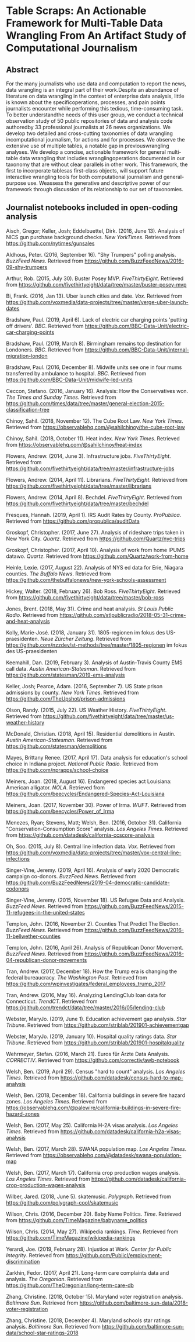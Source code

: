 # Table Scraps: An Actionable Framework for Multi-Table Data Wrangling From An Artifact Study of Computational Journalism

## Abstract

For the many journalists who use data and computation to report the news, data wrangling is an integral part of their work.Despite an abundance of literature on data wrangling in the context of enterprise data analysis, little is known about the specificoperations, processes, and pain points journalists encounter while performing this tedious, time-consuming task. To better understandthe needs of this user group, we conduct a technical observation study of 50 public repositories of data and analysis code authoredby 33 professional journalists at 26 news organizations. We develop two detailed and cross-cutting taxonomies of data wrangling incomputational journalism, for actions and for processes. We observe the extensive use of multiple tables, a notable gap in previouswrangling analyses.  We develop a concise, actionable framework for general multi-table data wrangling that includes wranglingoperations documented in our taxonomy that are without clear parallels in other work. This framework, the first to incorporate tablesas first-class objects, will support future interactive wrangling tools for both computational journalism and general-purpose use. Weassess the generative and descriptive power of our framework through discussion of its relationship to our set of taxonomies.

## Journalist notebooks included in open-coding analysis

Aisch, Gregor; Keller, Josh; Eddelbuettel, Dirk. (2016, June 13). Analysis of NICS gun purchase background checks. *New YorkTimes*. Retrieved from https://github.com/nytimes/gunsales

Aldhous, Peter. (2016, September 16). "Shy Trumpers" polling analysis. *BuzzFeed News*. Retrieved from https://github.com/BuzzFeedNews/2016-09-shy-trumpers

Arthur, Rob. (2015, July 30). Buster Posey MVP. *FiveThirtyEight*. Retrieved from https://github.com/fivethirtyeight/data/tree/master/buster-posey-mvp

Bi, Frank. (2016, Jan 13). Uber launch cities and date. *Vox*. Retrieved from https://github.com/voxmedia/data-projects/tree/master/verge-uber-launch-dates

Bradshaw, Paul. (2019, April 6). Lack of electric car charging points 'putting off drivers'. *BBC*. Retrieved from https://github.com/BBC-Data-Unit/electric-car-charging-points

Bradshaw, Paul. (2019, March 8). Birmingham remains top destination for Londoners. *BBC*. Retrieved from https://github.com/BBC-Data-Unit/internal-migration-london

Bradshaw, Paul. (2016, December 8). Midwife units see one in four mums transferred by ambulance to hospital. *BBC*. Retrieved from https://github.com/BBC-Data-Unit/midwife-led-units

Ceccon, Stefano. (2016, January 16). Analysis: How the Conservatives won. *The Times and Sunday Times*. Retrieved from https://github.com/times/data/tree/master/general-election-2015-classification-tree

Chinoy, Sahil. (2018, November 12). The Cube Root Law. *New York Times*. Retrieved from https://observablehq.com/@sahilchinoy/the-cube-root-law

Chinoy, Sahil. (2018, October 11). Heat index. *New York Times*. Retrieved from https://observablehq.com/@sahilchinoy/heat-index

Flowers, Andrew. (2014, June 3). Infrastructure jobs. *FiveThirtyEight*. Retrieved from https://github.com/fivethirtyeight/data/tree/master/infrastructure-jobs

Flowers, Andrew. (2014, April 11). Librarians. *FiveThirtyEight*. Retrieved from https://github.com/fivethirtyeight/data/tree/master/librarians

Flowers, Andrew. (2014, April 8). Bechdel. *FiveThirtyEight*. Retrieved from https://github.com/fivethirtyeight/data/tree/master/bechdel

Fresques, Hannah. (2019, April 1). IRS Audit Rates by County. *ProPublica*. Retrieved from https://github.com/propublica/auditData

Groskopf, Christopher. (2017, June 27). Analysis of rideshare trips taken in New York City. *Quartz*. Retrieved from https://github.com/Quartz/nyc-trips

Groskopf, Christopher. (2017, April 10). Analysis of work from home IPUMS datawo. *Quartz*. Retrieved from https://github.com/Quartz/work-from-home

Heinle, Lexie. (2017, August 22). Analysis of NYS ed data for Erie, Niagara counties. *The Buffalo News*. Retrieved from https://github.com/thebuffalonews/new-york-schools-assessment

Hickey, Walter. (2018, February 26). Bob Ross. *FiveThirtyEight*. Retrieved from https://github.com/fivethirtyeight/data/tree/master/bob-ross

Jones, Brent. (2018, May 31). Crime and heat analysis. *St Louis Public Radio*. Retrieved from https://github.com/stlpublicradio/2018-05-31-crime-and-heat-analysis

Kolly, Marie-José. (2018, January 31). 1805-regionen im fokus des US-praesidenten. *Neue Zürcher Zeitung*. Retrieved from https://github.com/nzzdev/st-methods/tree/master/1805-regionen im fokus des US-praesidenten

Keemahill, Dan. (2019, February 3). Analysis of Austin-Travis County EMS call data. *Austin American-Statesman*. Retrieved from https://github.com/statesman/2019-ems-analysis

Keller, Josh; Pearce, Adam. (2016, September 7). US State prison admissions by county. *New York Times*. Retrieved from https://github.com/TheUpshot/prison-admissions

Olson, Randy. (2015, July 22). US Weather History. *FiveThirtyEight*. Retrieved from https://github.com/fivethirtyeight/data/tree/master/us-weather-history

McDonald, Christian. (2018, April 15). Residential demolitions in Austin. *Austin American-Statesman*. Retrieved from https://github.com/statesman/demolitions

Mayes, Brittany Renee. (2017, April 17). Data analysis for education's school choice in Indiana project. *National Public Radio*. Retrieved from https://github.com/nprapps/school-choice

Meiners, Joan. (2018, August 16). Endangered species act Louisiana: American alligator. *NOLA*. Retrieved from https://github.com/beecycles/Endangered-Species-Act-Louisiana

Meiners, Joan. (2017, November 30). Power of Irma. *WUFT*. Retrieved from https://github.com/beecycles/Power_of_Irma

Menezes, Ryan; Stevens, Matt; Welsh, Ben. (2016, October 31). California "Conservation-Consumption Score" analysis. *Los Angeles Times*. Retrieved from https://github.com/datadesk/california-ccscore-analysis

Oh, Soo. (2015, July 8). Central line infection data. *Vox*. Retrieved from https://github.com/voxmedia/data-projects/tree/master/vox-central-line-infections

Singer-Vine, Jeremy. (2019, April 16). Analysis of early 2020 Democratic campaign co-donors. *BuzzFeed News*. Retrieved from https://github.com/BuzzFeedNews/2019-04-democratic-candidate-codonors

Singer-Vine, Jeremy. (2015, November 18). US Refugee Data and Analysis. *BuzzFeed News*. Retrieved from https://github.com/BuzzFeedNews/2015-11-refugees-in-the-united-states

Templon, John. (2016, November 2). Counties That Predict The Election. *BuzzFeed News*. Retrieved from https://github.com/BuzzFeedNews/2016-11-bellwether-counties

Templon, John. (2016, April 26). Analysis of Republican Donor Movement. *BuzzFeed News*. Retrieved from https://github.com/BuzzFeedNews/2016-04-republican-donor-movements

Tran, Andrew. (2017, December 18). How the Trump era is changing the federal bureaucracy. *The Washington Post*. Retrieved from https://github.com/wpinvestigates/federal_employees_trump_2017

Tran, Andrew. (2016, May 16). Analyzing LendingClub loan data for Connecticut. *TrendCT*. Retrieved from https://github.com/trendct/data/tree/master/2016/05/lending-club

Webster, MaryJo. (2019, June 1). Education achievement gap analysis. *Star Tribune*. Retrieved from https://github.com/striblab/201901-achievementgap

Webster, MaryJo. (2019, January 10). Hospital quality ratings data. *Star Tribune*. Retrieved from https://github.com/striblab/201901-hospitalquality

Wehrmeyer, Stefan. (2016, March 21). Euros für Ärzte Data Analysis. *CORRECTIV*. Retrieved from https://github.com/correctiv/awb-notebook

Welsh, Ben. (2019, April 29). Census "hard to count" analysis. *Los Angeles Times*. Retrieved from https://github.com/datadesk/census-hard-to-map-analysis

Welsh, Ben. (2018, December 18). California buildings in severe fire hazard zones. *Los Angeles Times*. Retrieved from https://observablehq.com/@palewire/california-buildings-in-severe-fire-hazard-zones

Welsh, Ben. (2017, May 25). California H-2A visas analysis. *Los Angeles Times*. Retrieved from https://github.com/datadesk/california-h2a-visas-analysis

Welsh, Ben. (2017, March 28). SWANA population map. *Los Angeles Times*. Retrieved from https://observablehq.com/@datadesk/swana-population-map

Welsh, Ben. (2017, March 17). California crop production wages analysis. *Los Angeles Times*. Retrieved from https://github.com/datadesk/california-crop-production-wages-analysis

Wilber, Jared. (2018, June 5). skatemusic. *Polygraph*. Retrieved from https://github.com/polygraph-cool/skatemusic

Wilson, Chris. (2016, December 20). Baby Name Politics. *Time*. Retrieved from https://github.com/TimeMagazine/babyname_politics

Wilson, Chris. (2014, May 27). Wikipedia rankings. *Time*. Retrieved from https://github.com/TimeMagazine/wikipedia-rankings

Yerardi, Joe. (2019, February 28). Injustice at Work. *Center for Public Integrity*. Retrieved from https://github.com/PublicI/employment-discrimination

Zarkhin, Fedor. (2017, April 21). Long-term care complaints data and analysis. *The Oregonian*. Retrieved from https://github.com/TheOregonian/long-term-care-db

Zhang, Christine. (2018, October 15). Maryland voter registration analysis. *Baltimore Sun*. Retrieved from https://github.com/baltimore-sun-data/2018-voter-registration

Zhang, Christine. (2018, December 4). Maryland schools star ratings analysis. *Baltimore Sun*. Retrieved from https://github.com/baltimore-sun-data/school-star-ratings-2018
